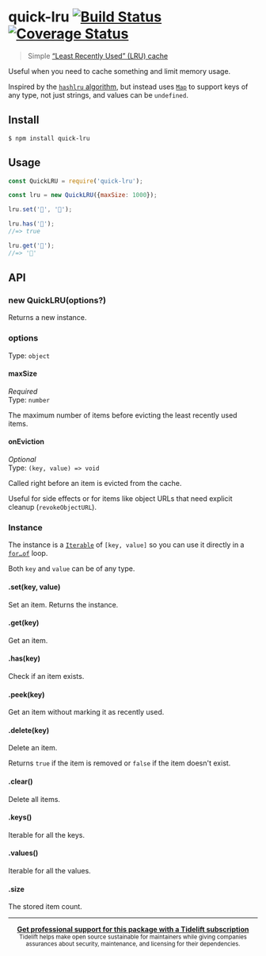 # quick-lru [![Build Status](https://travis-ci.org/sindresorhus/quick-lru.svg?branch=master)](https://travis-ci.org/sindresorhus/quick-lru) [![Coverage Status](https://coveralls.io/repos/github/sindresorhus/quick-lru/badge.svg?branch=master)](https://coveralls.io/github/sindresorhus/quick-lru?branch=master)

> Simple [“Least Recently Used” (LRU) cache](https://en.m.wikipedia.org/wiki/Cache_replacement_policies#Least_Recently_Used_.28LRU.29)

Useful when you need to cache something and limit memory usage.

Inspired by the [`hashlru` algorithm](https://github.com/dominictarr/hashlru#algorithm), but instead uses [`Map`](https://developer.mozilla.org/en/docs/Web/JavaScript/Reference/Global_Objects/Map) to support keys of any type, not just strings, and values can be `undefined`.

## Install

```
$ npm install quick-lru
```

## Usage

```js
const QuickLRU = require('quick-lru');

const lru = new QuickLRU({maxSize: 1000});

lru.set('🦄', '🌈');

lru.has('🦄');
//=> true

lru.get('🦄');
//=> '🌈'
```

## API

### new QuickLRU(options?)

Returns a new instance.

### options

Type: `object`

#### maxSize

*Required*\
Type: `number`

The maximum number of items before evicting the least recently used items.

#### onEviction

*Optional*\
Type: `(key, value) => void`

Called right before an item is evicted from the cache.

Useful for side effects or for items like object URLs that need explicit cleanup (`revokeObjectURL`).

### Instance

The instance is a [`Iterable`](https://developer.mozilla.org/en/docs/Web/JavaScript/Reference/Iteration_protocols) of `[key, value]` so you can use it directly in a [`for…of`](https://developer.mozilla.org/en/docs/Web/JavaScript/Reference/Statements/for...of) loop.

Both `key` and `value` can be of any type.

#### .set(key, value)

Set an item. Returns the instance.

#### .get(key)

Get an item.

#### .has(key)

Check if an item exists.

#### .peek(key)

Get an item without marking it as recently used.

#### .delete(key)

Delete an item.

Returns `true` if the item is removed or `false` if the item doesn't exist.

#### .clear()

Delete all items.

#### .keys()

Iterable for all the keys.

#### .values()

Iterable for all the values.

#### .size

The stored item count.

---

<div align="center">
	<b>
		<a href="https://tidelift.com/subscription/pkg/npm-quick-lru?utm_source=npm-quick-lru&utm_medium=referral&utm_campaign=readme">Get professional support for this package with a Tidelift subscription</a>
	</b>
	<br>
	<sub>
		Tidelift helps make open source sustainable for maintainers while giving companies<br>assurances about security, maintenance, and licensing for their dependencies.
	</sub>
</div>
